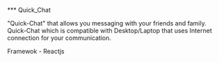 *** Quick_Chat


"Quick-Chat" that allows you messaging with your friends and family. Quick-Chat which is compatible with Desktop/Laptop that uses Internet connection for your communication.

Framewok - Reactjs


